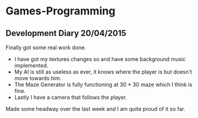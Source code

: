 # Games-Programming
## Development Diary 20/04/2015

Finally got some real work done. 

- I have got my textures changes so and have some background music implemented.
- My AI is still as useless as ever, it knows where the player is but doesn't move towards him.
- The Maze Generator is fully functioning at 30 * 30 maze which I think is fine.
- Lastly I have a camera that follows the player.

Made some headway over the last week and I am quite proud of it so far.

